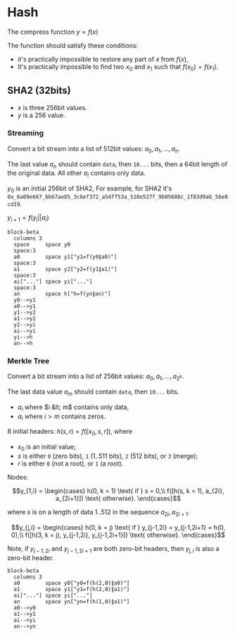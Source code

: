 # Hash

The compress function $y = f(x)$

The function should satisfy these conditions:
- it's practically impossible to restore any part of $x$ from $f(x)$,
- It's practically impossible to find two $x_0$ and $x_1$ such that $f(x_0) = f(x_1)$.  

## SHA2 (32bits)

- $x$ is three 256bit values.
- $y$ is a 256 value.

### Streaming

Convert a bit stream into a list of 512bit values: $a_0, a_1, ..., a_n$.

The last value $a_n$ should contain `data`, then `10...` bits, then a 64bit length of the original data. All other $a_i$ contains only data. 

$y_0$ is an initial 256bit of SHA2, For example, for SHA2 it's `0x_6a09e667_bb67ae85_3c6ef372_a54ff53a_510e527f_9b05688c_1f83d9ab_5be0cd19`.

$y_{i+1} = f(y_i||a_i)$

```mermaid
block-beta
  columns 3
  space     space y0
  space:3
  a0        space y1["y1=f(y0∥a0)"]
  space:3
  a1        space y2["y2=f(y1∥a1)"]
  space:3
  ai["..."] space yi["..."]
  space:3
  an        space h["h=f(yn∥an)"]
  y0-->y1
  a0-->y1
  y1-->y2
  a1-->y2
  y2-->yi
  ai-->yi
  yi-->h
  an-->h
```

### Merkle Tree

Convert a bit stream into a list of 256bit values: $a_0, a_1, ..., a_{2^k}$.

The last data value $a_m$ should contain `data`, then `10...` bits.
- $a_i$ where $i &lt; m$ contains only data,
- $a_i$ where $i>m$ contains zeros.

8 initial headers: $h(s, r) = f([x_0, s, r])$, where 
- $x_0$ is an initial value;
- $s$ is either `0` (zero bits), `1` (1..511 bits), `2` (512 bits), or `3` (merge);
- $r$ is either `0` (not a root), or `1` (a root).

Nodes:

$$y_{1,i} = \begin{cases}
  h(0, k = 1) \text{ if } s = 0,\\
  f([h(s, k = 1), a_{2i}, a_{2i+1}]) \text{ otherwise}.
\end{cases}$$

where $s$ is on a length of data $1..512$ in the sequence $a_{2i}, a_{2i+1}$.

$$y_{j,i} = \begin{cases}
  h(0, k = j) \text{ if } y_{j-1,2i} = y_{j-1,2i+1} = h(0, 0),\\
  f([h(3, k = j), y_{j-1,2i}, y_{j-1,2i+1}]) \text{ otherwise}.
\end{cases}$$

Note, if $y_{j-1,2i}$ and $y_{j-1,2i+1}$ are both zero-bit headers, then $y_{j,i}$ is also a zero-bit header.

```mermaid
block-beta
  columns 3
  a0        space y0["y0=f(h(2,0)∥a0)"]
  a1        space y1["y1=f(h(2,0)∥a1)"]
  ai["..."] space yi["..."]
  an        space yn["yn=f(h(1,0)∥a1)"] 
  a0-->y0
  a1-->y1
  ai-->yi
  an-->yn
```
